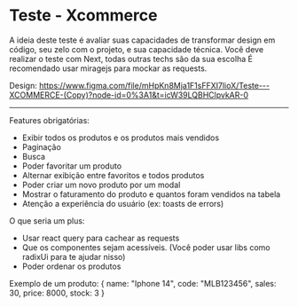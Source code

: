 # Teste - Xcommerce

A ideia deste teste é avaliar suas capacidades de transformar design em código, seu zelo com o projeto, e sua capacidade técnica. Você deve realizar o teste com Next, todas outras techs são da sua escolha É recomendado usar miragejs para mockar as requests.

Design: https://www.figma.com/file/mHpKn8Mja1F1sFFXI7lioX/Teste---XCOMMERCE-(Copy)?node-id=0%3A1&t=icW39LQBHClpvkAR-0

---

Features obrigatórias:
 - Exibir todos os produtos e os produtos mais vendidos
 - Paginação
 - Busca
 - Poder favoritar um produto
 - Alternar exibição entre favoritos e todos produtos
 - Poder criar um novo produto por um modal
 - Mostrar o faturamento do produto e quantos foram vendidos na tabela
 - Atenção a experiência do usuário (ex: toasts de errors)

O que seria um plus:
 - Usar react query para cachear as requests
 - Que os componentes sejam acessíveis. (Você poder usar libs como radixUi para te ajudar nisso)
 - Poder ordenar os produtos

Exemplo de um produto:
{
  name: "Iphone 14",
  code: "MLB123456",
  sales: 30,
  price: 8000,
  stock: 3
}
